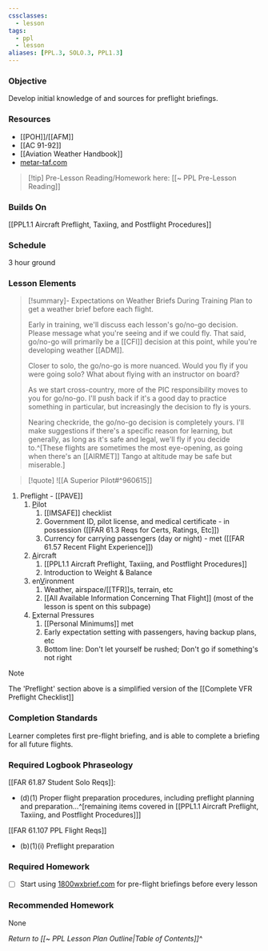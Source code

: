 ```yaml
---
cssclasses:
  - lesson
tags:
  - ppl
  - lesson
aliases: [PPL.3, SOLO.3, PPL1.3]
---
```


### Objective
Develop initial knowledge of and sources for preflight briefings.

### Resources
- [[POH]]/[[AFM]]
- [[AC 91-92]]
- [[Aviation Weather Handbook]]
- [metar-taf.com](https://metar-taf.com/)

> [!tip] Pre-Lesson Reading/Homework here: [[~ PPL Pre-Lesson Reading]]

### Builds On
[[PPL1.1 Aircraft Preflight, Taxiing, and Postflight Procedures]]

### Schedule
3 hour ground

### Lesson Elements
> [!summary]- Expectations on Weather Briefs During Training
> Plan to get a weather brief before each flight.
> 
> Early in training, we'll discuss each lesson's go/no-go decision. Please message what you're seeing and if we could fly. That said, go/no-go will primarily be a [[CFI]] decision at this point, while you're developing weather [[ADM]].
> 
> Closer to solo, the go/no-go is more nuanced. Would you fly if you were going solo? What about flying with an instructor on board?
> 
> As we start cross-country, more of the PIC responsibility moves to you for go/no-go. I'll push back if it's a good day to practice something in particular, but increasingly the decision to fly is yours.
> 
> Nearing checkride, the go/no-go decision is completely yours. I'll make suggestions if there's a specific reason for learning, but generally, as long as it's safe and legal, we'll fly if you decide to.^[These flights are sometimes the most eye-opening, as going when there's an [[AIRMET]] Tango at altitude may be safe but miserable.]

> [!quote] 
> ![[A Superior Pilot#^960615]]

1. Preflight - [[PAVE]]
	1. <u>P</u>ilot
		1. [[IMSAFE]] checklist
		2. Government ID, pilot license, and medical certificate - in possession ([[FAR 61.3 Reqs for Certs, Ratings, Etc]])
		4. Currency for carrying passengers (day or night) - met ([[FAR 61.57 Recent Flight Experience]])
	2. <u>A</u>ircraft
		1. [[PPL1.1 Aircraft Preflight, Taxiing, and Postflight Procedures]]
		2.  Introduction to Weight & Balance
	3. en<u>V</u>ironment
		1. Weather, airspace/[[TFR]]s, terrain, etc
		2. [[All Available Information Concerning That Flight]] (most of the lesson is spent on this subpage)
	4. <u>E</u>xternal Pressures
		1. [[Personal Minimums]] met
		2. Early expectation setting with passengers, having backup plans, etc
		3. Bottom line: Don't let yourself be rushed; Don't go if something's not right

> [!note]
> The 'Preflight' section above is a simplified version of the [[Complete VFR Preflight Checklist]]


### Completion Standards
Learner completes first pre-flight briefing, and is able to complete a briefing for all future flights.

### Required Logbook Phraseology
[[FAR 61.87 Student Solo Reqs]]: 
- (d)(1) Proper flight preparation procedures, including preflight planning and preparation...^[remaining items covered in [[PPL1.1 Aircraft Preflight, Taxiing, and Postflight Procedures]]]

[[FAR 61.107 PPL Flight Reqs]]
- (b)(1)(i) Preflight preparation

### Required Homework
- [ ] Start using [1800wxbrief.com](https://www.1800wxbrief.com) for pre-flight briefings before every lesson

### Recommended Homework
None

*Return to [[~ PPL Lesson Plan Outline|Table of Contents]]^*